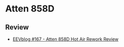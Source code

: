 # Atten 858D
## Review
- [EEVblog #167 - Atten 858D Hot Air Rework Review](https://youtu.be/vva2t21sOAs)
